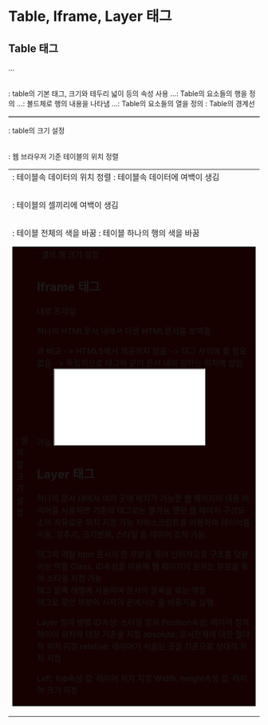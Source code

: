 # Table, Iframe, Layer 태그

## Table 태그
<table>...</table>: table의 기본 태그, 크기와 테두리 넓이 등의 속성 사용

<tr>...</tr>: Table의 요소들의 행을 정의
<td>...</td>: 볼드체로 행의 내용을 나타냄
<td>...</td>: Table의 요소들의 열을 정의

<table border="숫자">: Table의 경계선 

<table width="가로길이"height="세로길이">: table의 크기 설정

<table align="left/right/center">: 웹 브라우저 기준 테이블의 위치 정렬

<td valign="top/middle/bottom">: 테이블속 데이터의 위치 정렬

<table ... cellpadding="0~10의 값">: 테이블속 데이터에 여백이 생김

<table ... cellspacing="0~10의 값">: 테이블의 셀끼리에 여백이 생김

<table ... bgcolor="#16진수의 값">: 테이블 전체의 색을 바꿈
<tr ...bgcolor="#16진수의 값">: 테이블 하나의 행의 색을 바꿈

<td colspan="숫자">: 셀의 열 크기 설정

<td rowspan="숫자">: 셀의 행 크기 설정

## Iframe 태그

내부 프레임

하나의 HTML문서 내에서 다른 HTML문서를 보여줌

<frame>과 비교
-> HTML5에서 제공하지 않음
-> <frameset>태그 사이에 올 필요 없음
-> 독립적으로 <img>태그와 같이 문서 내의 원하는 위치에 삽입 가능


<iframe src="URL" width="숫자" height="숫자" name="target_name">...</iframe>

## Layer 태그

하나의 문서 내에서 여러 곳에 배치가 가능한 웹 페이지의 내용
레이어를 사용하면 기존의 태그로는 불가능 햇던 웹 페이지 구성요소의 자유로운 위치 지정 가능
자바스크립트를 이용하여 레이어를 이동, 감추기, 크기변화, 스타일 등 레이어 조작 가능

<div> 태그의 역할
html 문서의 한 부분을 묶어 인위적으로 구조를 덧붙이는 역할
Class, ID속성을 이용해 웹 페이지의 원하는 부분을 묶어 스타일 지정 가능

<div> 태그
블록 레벨에 사용하여 문서의 블록을 묶는 역할
<div> 태그로 묶인 부분의 시작과 끝에서는 줄 바꿈기능 실행

Layer 정의 방법
ID속성: 스타일 정의
Position속성: 레이어 정의
레이어 위치에 대한 기준을 지정
absolute: 문서전체에 대한 절대적 위치 지정
relative: 레이어가 서술된 곳을 기준으로 상대적 위치 지정

Left, top속성 값: 레이어 위치 지정
Width, height속성 값: 레이어 크기 지정
















